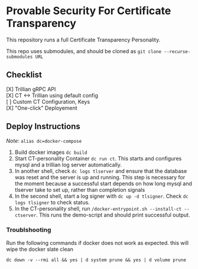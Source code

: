 # Provable Security For Certificate Transparency #

This repository runs a full Certificate Transparency Personality.

This repo uses submodules, and should be cloned as `git clone --recurse-submodules URL`

## Checklist ##
[X] Trillian gRPC API\
[X] CT <-> Trillian using default config\
[ ] Custom CT Configuration, Keys\
[X] "One-click" Deployement


## Deploy Instructions ##

*Note*: `alias dc=docker-compose`

1. Build docker images `dc build`
2. Start CT-personality Container `dc run ct`. This starts and configures mysql and a trillian log server automatically. 
3. In another shell, check `dc logs tlserver` and ensure that the database was reset and the server is up and running. This step is necessary for the moment because a successful start depends on how long mysql and tlserver take to set up, rather than completion signals 
4. In the second shell, start a log signer with `dc up -d tlsigner`. Check `dc logs tlsigner` to check status.
5. In the CT-personality shell, run `/docker-entrypoint.sh --install-ct --ctserver`. This runs the demo-script and should print successful output.

### Troublshooting ###
Run the following commands if docker does not work as expected. this will wipe the docker slate clean

```
dc down -v --rmi all && yes | d system prune && yes | d volume prune

```
